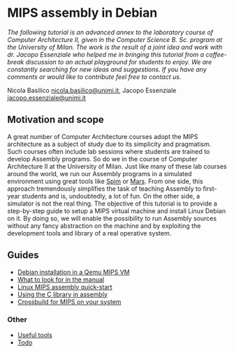 # MIPS assembly in Debian
*The following tutorial is an advanced annex to the laboratory course of Computer Architecture II, given in the Computer Science B. Sc. program at the University of Milan. The work is the result of a joint idea and work with dr. Jacopo Essenziale who helped me in bringing this tutorial from a coffee-break discussion to an actual playground for students to enjoy. We are constantly searching for new ideas and suggestions. If you have any comments or would like to contribute feel free to contact us.*

Nicola Basilico nicola.basilico@unimi.it, Jacopo Essenziale jacopo.essenziale@unimi.it




## Motivation and scope
A great number of Computer Architecture courses adopt the MIPS architecture as a subject of study due to its simplicity and pragmatism. Such courses often include lab sessions where students are trained to develop Assembly programs. So do we in the course of Computer Architecture II at the University of Milan. Just like many of these lab courses around the world, we run our Assembly programs in a simulated environment using great tools like [Spim](http://spimsimulator.sourceforge.net/) or [Mars](http://courses.missouristate.edu/KenVollmar/MARS/). From one side, this approach tremendously simplifies the task of teaching Assembly to first-year students and is, undoubtedly, a lot of fun. On the other side, a simulator is not the real thing. The objective of this tutorial is to provide a step-by-step guide to setup a MIPS virtual machine and install Linux Debian on it. By doing so, we will enable the possibility to run Assembly sources without any fancy abstraction on the machine and by exploiting the development tools and library of a real operative system.




## Guides
- [Debian installation in a Qemu MIPS VM](guides/install.md)
- [What to look for in the manual](guides/manual.md)
- [Linux MIPS assembly quick-start](guides/quick-start.md)
- [Using the C library in assembly](guides/libc.md)
- [Crossbuild for MIPS on your system](guides/crossbuild.md)

### Other
- [Useful tools](tools.md)
- [Todo](todo.md)
